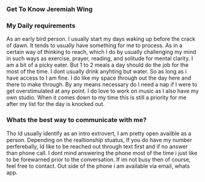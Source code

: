 
### Get To Know Jeremiah Wing

### My Daily requirements
As an early bird person. I usually start my days waking up before the crack of dawn. It tends to usually have something for me to process. As in a certain way of thinking to reach, which I do by usually challenging my mind in such ways as exercise, prayer, reading, and solitude for mental clarity. I am a bit of a picky eater. But 1 to 2 meals a day should do the job for the most of the time. I dont usually drink anyhting but water. So as long as i have access to I am fine. I do like my space through out the day here and there to make through. By any means necessary do I need a nap if I were to get overstimulated at any point. I do love to work on music as I also have my own studio. When it comes down to my time this is still a priority for me after my list for the day is knocked out. 

### Whats the best way to communicate with me?

Tho Id usually identify as an intro extrovert, I am pretty open availble as a person. Depending on the realtionship stuatus, If you do have my number perferebally, Id like to be reached out through text first and if no answer than phone call. I dont mind answering the phone most of the time i just like to be forewarned prior to the conversation. If im not busy then of course, feel free to contact. Out side of the phone i am available via email, whats app. 
